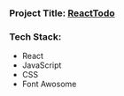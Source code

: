 ### Project Title: [ReactTodo](https://listingtodos.netlify.app)
### Tech Stack:
- React
- JavaScript
- CSS
- Font Awosome
